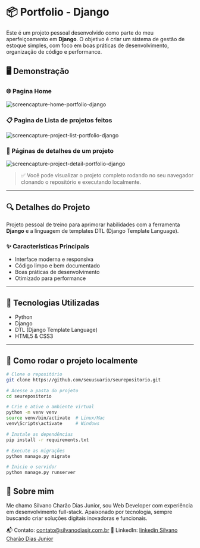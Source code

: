 # 📦 Portfolio - Django

Este é um projeto pessoal desenvolvido como parte do meu aperfeiçoamento em **Django**. O objetivo é criar um sistema de gestão de estoque simples, com foco em boas práticas de desenvolvimento, organização de código e performance.

## 🖥️ Demonstração

### 🌐 Pagina Home
![screencapture-home-portfolio-django](https://github.com/user-attachments/assets/82e6c59a-31d7-4a68-9ff4-f92b2c00f0f5)
### 📋 Pagina de Lista de projetos feitos
![screencapture-project-list-portfolio-django](https://github.com/user-attachments/assets/f35ef9e1-6b52-44d4-82d9-fe1f362a161f)
### 🙂 Páginas de detalhes de um projeto
![screencapture-project-detail-portfolio-django](https://github.com/user-attachments/assets/5a10a49b-674f-4de8-8ee2-d40818d89b8b)

> ✅ Você pode visualizar o projeto completo rodando no seu navegador clonando o repositório e executando localmente.

---

## 🔍 Detalhes do Projeto

Projeto pessoal de treino para aprimorar habilidades com a ferramenta **Django** e a linguagem de templates DTL (Django Template Language).

### ✨ Características Principais

- Interface moderna e responsiva
- Código limpo e bem documentado
- Boas práticas de desenvolvimento
- Otimizado para performance

---

## 🚀 Tecnologias Utilizadas

- Python
- Django
- DTL (Django Template Language)
- HTML5 & CSS3

---

## 📁 Como rodar o projeto localmente

```bash
# Clone o repositório
git clone https://github.com/seuusuario/seurepositorio.git

# Acesse a pasta do projeto
cd seurepositorio

# Crie e ative o ambiente virtual
python -m venv venv
source venv/bin/activate  # Linux/Mac
venv\Scripts\activate     # Windows

# Instale as dependências
pip install -r requirements.txt

# Execute as migrações
python manage.py migrate

# Inicie o servidor
python manage.py runserver
```
## 📌 Sobre mim
Me chamo Silvano Charão Dias Junior, sou Web Developer com experiência em desenvolvimento full-stack. 
Apaixonado por tecnologia, sempre buscando criar soluções digitais inovadoras e funcionais.

📬 Contato: [contato@silvanodiasjr.com.br](contato@silvanodiasjr.com.br)
🔗 LinkedIn: [linkedin Silvano Charão Dias Junior](https://www.linkedin.com/in/silvano-char%C3%A3o-dias-junior-99766216a/)

